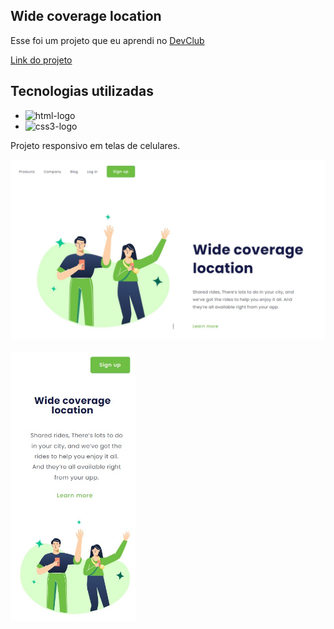 ## Wide coverage location

Esse foi um projeto que eu aprendi no <a href="https://rodolfomori.com.br/devclub/">DevClub</a>

<a href="https://wide-coverage-lacation.vercel.app/">Link do projeto</a>

<h2>Tecnologias utilizadas</h2>
  
  - <img height="22" width="22" src="https://cdn.simpleicons.org/html5/#F7DF1E" alt="html-logo"/> 
  - <img height="22" width="22" src="https://cdn.simpleicons.org/css3/#1572B6" alt="css3-logo"/> 

<p>Projeto responsivo em telas de celulares.</p>

<img width="700px" src="https://github.com/RABF1969/wide-coverage-lacation/blob/main/img/desktop.jpg"/><br><br> <img width="200px" src="https://github.com/RABF1969/wide-coverage-lacation/blob/main/img/mobile.jpg" alt="img-mobile"/>
